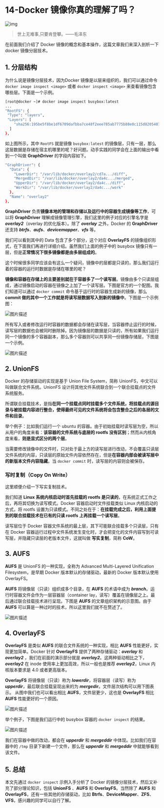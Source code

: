 # 14-Docker 镜像你真的理解了吗？

![img](./assets/5f39e44f00016f2006400426.jpg)

> 世上无难事,只要肯登攀。——毛泽东

在前面我们介绍了 Docker 镜像的概念和基本操作，这篇文章我们来深入剖析一下 docker 镜像分层技术。

## 1. 分层结构

为什么说是镜像分层技术，因为Docker 镜像是以层来组织的，我们可以通过命令 `docker image inspect <image>` 或者 `docker inspect <image>` 来查看镜像包含哪些层。下面是一个示例。

```bash
[root@docker ~]# docker image inspect busybox:latest
...
"RootFS": {
 "Type": "layers",
 "Layers": [
    "sha256:195be5f8be1df6709dafbba7ce48f2eee785ab7775b88e0c115d8205407265c5"
  ]
},
```

如上图所示，其中 `RootFS` 就是镜像 `busybox:latest` 的镜像层，只有一层，那么这层数据是存储在宿主机哪里的呢？好问题。动手实践的同学会在上面的输出中看到一个叫做 **GraphDriver** 的字段内容如下。

```bash
"GraphDriver": {
  "Data": {
    "LowerDir": "/var/lib/docker/overlay2/cd7a.../diff",
    "MergedDir": "/var/lib/docker/overlay2/da4c.../merged",
    "UpperDir": "/var/lib/docker/overlay2/da4c../diff",
    "WorkDir": "/var/lib/docker/overlay2/da4c.../work"
  },
  "Name": "overlay2"
},
```

**GraphDriver** 负责**镜像本地的管理和存储以及运行中的容器生成镜像等工作**，可以将 **GraphDriver** 理解成镜像管理引擎，我们这里的例子对应的引擎名字是 ***overlay2***（overlay 的优化版本）。除了 ***overlay*** 之外，Docker 的 **GraphDriver** 还支持 ***btrfs***、***aufs***、***devicemapper***、***vfs*** 等。

我们可以看到其中的 Data 包含了多个部分，这个对应 **OverlayFS** 的镜像组织形式，在下面我们再进行详细介绍。虽然我们上面的例子中的 busybox 镜像只有一层，但是**正常情况下很多镜像都是由多层组成的**。

这个时候很多同学应该会有这么一个疑问，镜像中的层都是只读的，那么我们运行着的容器的运行时数据是存储在哪里的呢？

**镜像和容器在存储上的主要差别就在于容器多了一个读写层**。镜像由多个只读层组成，通过镜像启动的容器在镜像之上加了一个读写层。下图是官方的一个配图。我们知道可以通过 `docker commit` 命令基于运行时的容器生成新的镜像，那么 **commit 做的其中一个工作就是将读写层数据写入到新的镜像中**。下图是一个示例图：

![图片描述](./assets/5f39e47b000197c606750469.jpeg)

所有写入或者修改运行时容器的数据都会存储在读写层，当容器停止运行的时候，读写层的数据也会被同时删除掉。因为镜像层的数据是只读的，所有如果我们运行同一个镜像的多个容器副本，那么多个容器则可以共享同一份镜像存储层，下图是一个示例。

![图片描述](./assets/5f39e4840001211307690475.jpeg)

## 2. UnionFS

Docker 的存储驱动的实现是基于 Union File System，简称 UnionFS，中文可以叫做联合文件系统。UnionFS 设计将其他文件系统联合到一个联合挂载点的文件系统服务。

所谓联合挂载技术，是指**在同一个挂载点同时挂载多个文件系统，将挂载点的源目录与被挂载内容进行整合，使得最终可见的文件系统将会包含整合之后的各层的文件和目录**。

举个例子：比如我们运行一个 ubuntu 的容器。由于初始挂载时读写层为空，所以从用户的角度来看：**该容器的文件系统与底层的 rootfs 没有区别**；然而从内核角度来看，**则是显式区分的两个层**。

当需要修改镜像中的文件时，只对处于最上方的读写层进行改动，不会覆盖只读层文件系统的内容，只读层的原始文件内容依然存在，但是**在容器内部会被读写层中的新版本文件内容隐藏**。当 `docker commit` 时，读写层的内容则会被保存。

### 写时复制（Copy On Write）

这里顺便介绍一下写实复制技术。

我们知道 **Linux 系统内核启动时首先挂载的 rootfs 是只读的**，在系统正式工作之后，再将其切换为读写模式。Docker 容器启动时文件挂载类似 Linux 内核启动的方式，将 rootfs 设置为只读模式。不同之处在于：**在挂载完成之后，利用上面提到的联合挂载技术在已有的只读 rootfs 上再挂载一个读写层**。

读写层位于 Docker 容器文件系统的最上层，其下可能联合挂载多个只读层，只有在 Docker 容器运行过程中文件系统发生变化时，才会把变化的文件内容写到可读写层，并隐藏只读层的老版本文件，这就叫做 **写实复制**，简称 **CoW**。

## 3. AUFS

**AUFS** 是 UnionFS 的一种实现，全称为 Advanced Multi-Layered Unification Filesystem，是早期 Docker 版本默认的存储驱动，最新的 Docker 版本默认使用 OverlayFS。

**AUFS** 将镜像层（只读）组织成多个目录，在 **AUFS** 的术语中成为 ***branch***。运行时容器文件会作为一层容器层（container lay，读写）覆盖在镜像层之上。最后通过联合挂载技术进行呈现。下图是 **AUFS** 的文章组织架构的示意图。由于 **AUFS** 可以算是一种过时的技术，所以这里我们就不在赘述了。

![图片描述](./assets/5f39e48f00014cd907320403.jpeg)

## 4. OverlayFS

**OverlayFS** 是类似 **AUFS** 的联合文件系统的一种实现，相比 **AUFS** 性能更好，实现更加简单。Docker 针对 **OverlayFS** 提供了两种存储驱动：***overlay*** 和 ***overlay2*** ，我们在前面的演示部分就是 ***overlay2***。这两种驱动相比之下，***overlay2*** 在 inode 使用率上更加高效，所以一般也是推荐 ***overlay2***，Linux 内核版本要求是 4.0 或者更高版本。

**OverlayFS** 将镜像层（只读）称为 ***lowerdir***，将容器层（读写）称为 ***upperdir***，最后联合挂载呈现出来的为 ***mergedir***。文件层次结构可以用下图表示。 从图中我们也可以看出相比 **AUFS**，文件层更少，这也是 **OverlayFS** 相比 **AUFS** 性能更好的一个原因。

![图片描述](./assets/5f39e499000157bd07540193.jpeg)

举个例子，下图是我们运行中的 busybox 容器的 `docker inspect` 的结果。

![图片描述](./assets/5f39e4a1000180cd28480628.png)

我们在容器中做的改动，都会在 ***upperdir*** 和 ***mergeddir*** 中体现。比如我们在容器中的 `/tmp` 目录下新建一个文件，那么在 ***upperdir*** 和 ***mergeddir*** 中就能够看到该文件。

## 5. 总结

本文先通过 `docker inspect` 示例入手分析了 Docker 的镜像分层技术，然后又补充了部分理论知识，包括 **UnionFS** 、**AUFS** 和 **OverlayFS**。当然除了 **AUFS** 和 **OverlayFS**，还有一些其他的存储驱动，比如 **Btrfs**、**DeviceMapper**、**ZFS**、**VFS**，感兴趣的同学可以自行了解。